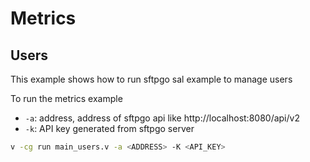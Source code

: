 # Metrics

## Users

This example shows how to run sftpgo sal example to manage users

To run the metrics example

- `-a`: address, address of sftpgo api like http://localhost:8080/api/v2
- `-k`: API key generated from sftpgo server

```sh
v -cg run main_users.v -a <ADDRESS> -K <API_KEY>
```
